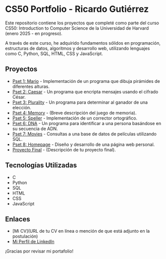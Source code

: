# CS50 Portfolio - Ricardo Gutiérrez

Este repositorio contiene los proyectos que completé como parte del curso CS50: Introduction to Computer Science de la Universidad de Harvard (enero 2025 - en progreso).

A través de este curso, he adquirido fundamentos sólidos en programación, estructuras de datos, algoritmos y desarrollo web, utilizando lenguajes como C, Python, SQL, HTML, CSS y JavaScript.

## Proyectos

* [Pset 1: Mario](pset1-mario/README.md) - Implementación de un programa que dibuja pirámides de diferentes alturas.
* [Pset 2: Caesar](pset2-caesar/README.md) - Un programa que encripta mensajes usando el cifrado César.
* [Pset 3: Plurality](pset3-plurality/README.md) - Un programa para determinar al ganador de una elección.
* [Pset 4: Memory](pset4-memory/README.md) - (Breve descripción del juego de memoria).
* [Pset 5: Speller](pset5-speller/README.md) - Implementación de un corrector ortográfico.
* [Pset 6: DNA](pset6-dna/README.md) - Un programa para identificar a una persona basándose en su secuencia de ADN.
* [Pset 7: Movies](pset7-movies/README.md) - Consultas a una base de datos de películas utilizando SQL.
* [Pset 8: Homepage](pset8-homepage/README.md) - Diseño y desarrollo de una página web personal.
* [Proyecto Final](final-project/README.md) - (Descripción de tu proyecto final).

## Tecnologías Utilizadas

* C
* Python
* SQL
* HTML
* CSS
* JavaScript

## Enlaces

* [Mi CV](URL de tu CV en línea o mención de que está adjunto en la postulación)
* [Mi Perfil de LinkedIn](https://linkedin.com/in/ricardo-gutierrez-dcc/)

¡Gracias por revisar mi portafolio!
